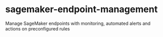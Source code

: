 # sagemaker-endpoint-management
Manage SageMaker endpoints with monitoring, automated alerts and actions on preconfigured rules
